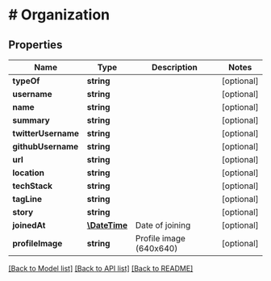 # # Organization

## Properties

Name | Type | Description | Notes
------------ | ------------- | ------------- | -------------
**typeOf** | **string** |  | [optional]
**username** | **string** |  | [optional]
**name** | **string** |  | [optional]
**summary** | **string** |  | [optional]
**twitterUsername** | **string** |  | [optional]
**githubUsername** | **string** |  | [optional]
**url** | **string** |  | [optional]
**location** | **string** |  | [optional]
**techStack** | **string** |  | [optional]
**tagLine** | **string** |  | [optional]
**story** | **string** |  | [optional]
**joinedAt** | [**\DateTime**](\DateTime.md) | Date of joining | [optional]
**profileImage** | **string** | Profile image (640x640) | [optional]

[[Back to Model list]](../../README.md#models) [[Back to API list]](../../README.md#endpoints) [[Back to README]](../../README.md)
